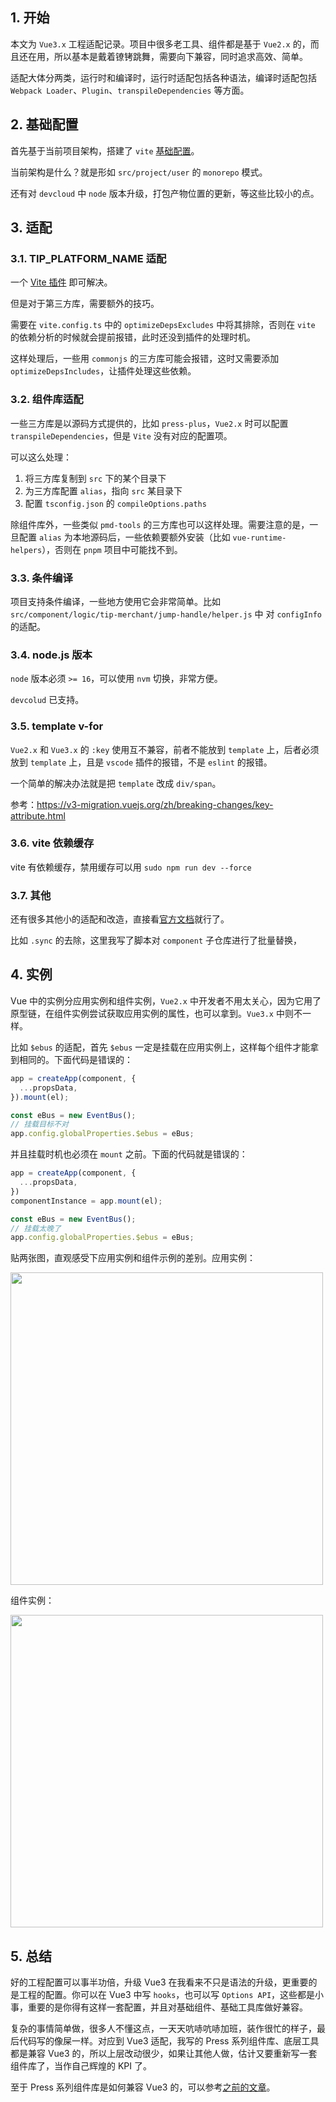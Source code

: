 ## 1. 开始

本文为 `Vue3.x` 工程适配记录。项目中很多老工具、组件都是基于 `Vue2.x` 的，而且还在用，所以基本是戴着镣铐跳舞，需要向下兼容，同时追求高效、简单。

适配大体分两类，运行时和编译时，运行时适配包括各种语法，编译时适配包括 `Webpack Loader`、`Plugin`、`transpileDependencies` 等方面。

## 2. 基础配置

首先基于当前项目架构，搭建了 `vite` [基础配置](https://mobile.woa.com/uni-plugin-light/zh/config/vite-config.html)。

当前架构是什么？就是形如 `src/project/user` 的 `monorepo` 模式。

还有对 `devcloud` 中 `node` 版本升级，打包产物位置的更新，等这些比较小的点。

## 3. 适配

### 3.1. TIP_PLATFORM_NAME 适配

一个 [Vite 插件](https://mobile.woa.com/uni-plugin-light/zh/vite/cross-platform.html) 即可解决。

但是对于第三方库，需要额外的技巧。

需要在 `vite.config.ts` 中的 `optimizeDepsExcludes` 中将其排除，否则在 `vite` 的依赖分析的时候就会提前报错，此时还没到插件的处理时机。

这样处理后，一些用 `commonjs` 的三方库可能会报错，这时又需要添加 `optimizeDepsIncludes`，让插件处理这些依赖。

### 3.2. 组件库适配

一些三方库是以源码方式提供的，比如 `press-plus`，`Vue2.x` 时可以配置 `transpileDependencies`，但是 `Vite` 没有对应的配置项。

可以这么处理：

1. 将三方库复制到 `src` 下的某个目录下
2. 为三方库配置 `alias`，指向 `src` 某目录下
3. 配置 `tsconfig.json` 的 `compileOptions.paths`

除组件库外，一些类似 `pmd-tools` 的三方库也可以这样处理。需要注意的是，一旦配置 `alias` 为本地源码后，一些依赖要额外安装（比如 `vue-runtime-helpers`），否则在 `pnpm` 项目中可能找不到。


### 3.3. 条件编译

项目支持条件编译，一些地方使用它会非常简单。比如 `src/component/logic/tip-merchant/jump-handle/helper.js` 中 对 `configInfo` 的适配。

### 3.4. node.js 版本

`node` 版本必须 `>= 16`，可以使用 `nvm` 切换，非常方便。

`devcolud` 已支持。


### 3.5. template v-for

`Vue2.x` 和 `Vue3.x` 的 `:key` 使用互不兼容，前者不能放到 `template` 上，后者必须放到 `template` 上，且是 `vscode` 插件的报错，不是 `eslint` 的报错。

一个简单的解决办法就是把 `template` 改成 `div/span`。

参考：https://v3-migration.vuejs.org/zh/breaking-changes/key-attribute.html


### 3.6. vite 依赖缓存

vite 有依赖缓存，禁用缓存可以用 `sudo npm run dev --force`

### 3.7. 其他

还有很多其他小的适配和改造，直接看[官方文档](https://v3-migration.vuejs.org/zh/)就行了。

比如 `.sync` 的去除，这里我写了脚本对 `component` 子仓库进行了批量替换，

## 4. 实例

Vue 中的实例分应用实例和组件实例，`Vue2.x` 中开发者不用太关心，因为它用了原型链，在组件实例尝试获取应用实例的属性，也可以拿到。`Vue3.x` 中则不一样。

比如 `$ebus` 的适配，首先 `$ebus` 一定是挂载在应用实例上，这样每个组件才能拿到相同的。下面代码是错误的：

```ts
app = createApp(component, {
  ...propsData,
}).mount(el);

const eBus = new EventBus();
// 挂载目标不对
app.config.globalProperties.$ebus = eBus;
```

并且挂载时机也必须在 `mount` 之前。下面的代码就是错误的：

```ts
app = createApp(component, {
  ...propsData,
})
componentInstance = app.mount(el);

const eBus = new EventBus();
// 挂载太晚了
app.config.globalProperties.$ebus = eBus;
```

贴两张图，直观感受下应用实例和组件示例的差别。应用实例：

<img src="https://mike-1255355338.cos.ap-guangzhou.myqcloud.com/article/2024/1/own_mike_c20cc965e3ff166983.png" width="500">

组件实例：

<img src="https://mike-1255355338.cos.ap-guangzhou.myqcloud.com/article/2024/1/own_mike_b7b0e0ea9ff730394f.png" width="500">


## 5. 总结

好的工程配置可以事半功倍，升级 Vue3 在我看来不只是语法的升级，更重要的是工程的配置。你可以在 Vue3 中写 `hooks`，也可以写 `Options API`，这些都是小事，重要的是你得有这样一套配置，并且对基础组件、基础工具库做好兼容。

复杂的事情简单做，很多人不懂这点，一天天吭哧吭哧加班，装作很忙的样子，最后代码写的像屎一样。对应到 Vue3 适配，我写的 Press 系列组件库、底层工具都是兼容 Vue3 的，所以上层改动很少，如果让其他人做，估计又要重新写一套组件库了，当作自己辉煌的 KPI 了。

至于 Press 系列组件库是如何兼容 Vue3 的，可以参考[之前的文章](https://juejin.cn/spost/7325693010569609266)。
